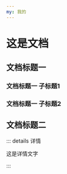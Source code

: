 ```yaml
---
my: 我的
---
```


# 这是文档

## 文档标题一

### 文档标题一 子标题1

### 文档标题一 子标题2

## 文档标题二

::: details 详情

这是详情文字

::: 